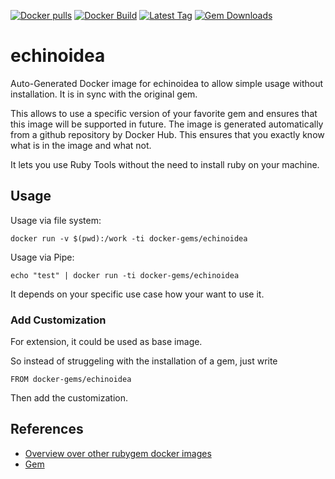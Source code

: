 [![Docker pulls](https://img.shields.io/docker/pulls/rubygem/echinoidea.svg)](https://hub.docker.com/r/rubygem/echinoidea/)
[![Docker Build](https://img.shields.io/docker/automated/rubygem/echinoidea.svg)](https://hub.docker.com/r/rubygem/echinoidea/)
[![Latest Tag](https://img.shields.io/github/tag/docker-rubygem/echinoidea.svg)](https://hub.docker.com/r/rubygem/echinoidea/)
[![Gem Downloads](https://img.shields.io/gem/dt/echinoidea.svg)](https://rubygems.org/gems/echinoidea/)
# echinoidea

Auto-Generated Docker image for echinoidea to allow simple usage without installation.
It is in sync with the original gem.

This allows to use a specific version of your favorite gem and ensures that this image will be supported in future.
The image is generated automatically from a github repository by Docker Hub.
This ensures that you exactly know what is in the image and what not.

It lets you use Ruby Tools without the need to install ruby on your machine.

## Usage

Usage via file system:

`docker run -v $(pwd):/work -ti docker-gems/echinoidea`

Usage via Pipe:

`echo "test" | docker run -ti docker-gems/echinoidea`

It depends on your specific use case how your want to use it.

### Add Customization

For extension, it could be used as base image.

So instead of struggeling with the installation of a gem, just write

`FROM docker-gems/echinoidea`

Then add the customization.

## References

 - [Overview over other rubygem docker images](https://github.com/thinkbot/docker-rubygem)
 - [Gem](https://rubygems.org/gems/echinoidea/)
